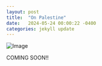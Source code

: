 ```yaml
---
layout: post
title:  "On Palestine"
date:   2024-05-24 00:00:22 -0400
categories: jekyll update
---
```


![Image]({{site.baseurl}}/assets/images/Robot-AI-image.jpeg)

COMING SOON!!
